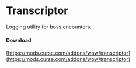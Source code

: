 # Transcriptor
Logging utility for boss encounters.

#### Download
[https://mods.curse.com/addons/wow/transcriptor](https://mods.curse.com/addons/wow/transcriptor)